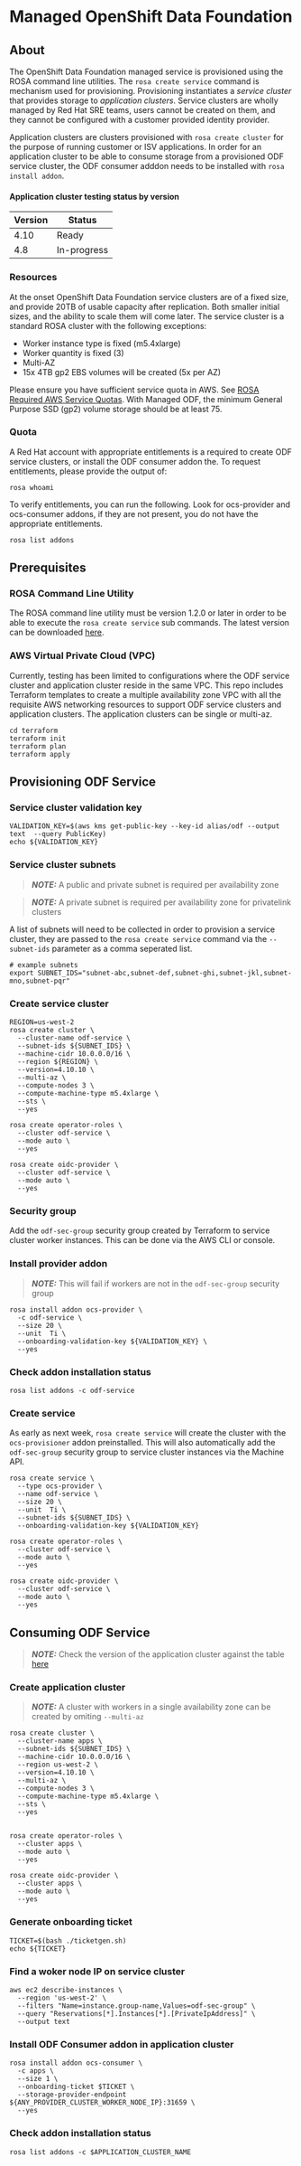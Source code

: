 # Managed OpenShift Data Foundation

## About

The OpenShift Data Foundation managed service is provisioned using the ROSA command line utilities. The `rosa create service` command is mechanism used for provisioning. Provisioning instantiates a _service cluster_ that provides storage to _application clusters_. Service clusters are wholly managed by Red Hat SRE teams, users cannot be created on them, and they cannot be configured with a customer provided identity provider.

Application clusters are clusters provisioned with `rosa create cluster` for the purpose of running customer or ISV applications. In order for an application cluster to be able to consume storage from a provisioned ODF service cluster, the ODF consumer adddon needs to be installed with `rosa install addon`.

#### Application cluster testing status by version

|Version|Status|
|---------------------------|------|
| 4.10 | Ready |
| 4.8 | In-progress|

### Resources

At the onset OpenShift Data Foundation service clusters are of a fixed size, and provide 20TB of usable capacity after replication. Both smaller initial sizes, and the ability to scale them will come later. The service cluster is a standard ROSA cluster with the following exceptions:

* Worker instance type is fixed (m5.4xlarge)
* Worker quantity is fixed (3)
* Multi-AZ
* 15x 4TB gp2 EBS volumes will be created (5x per AZ)

Please ensure you have sufficient service quota in AWS. See [ROSA Required AWS Service Quotas](https://docs.openshift.com/rosa/rosa_install_access_delete_clusters/rosa_getting_started_iam/rosa-required-aws-service-quotas.html). With Managed ODF, the minimum General Purpose SSD (gp2) volume storage should be at least 75.

### Quota

A Red Hat account with appropriate entitlements is a required to create ODF service clusters, or install the ODF consumer addon the. To request entitlements, please provide the output of:

```
rosa whoami
```

To verify entitlements, you can run the following. Look for ocs-provider and ocs-consumer addons, if they are not present, you do not have the appropriate entitlements.

```
rosa list addons
```

## Prerequisites

### ROSA Command Line Utility

The ROSA command line utility must be version 1.2.0 or later in order to be able to execute the `rosa create service` sub commands. The latest version can be downloaded [here](https://mirror.openshift.com/pub/openshift-v4/clients/rosa/latest/).

### AWS Virtual Private Cloud (VPC)

Currently, testing has been limited to configurations where the ODF service cluster and application cluster reside in the same VPC. This repo includes Terraform templates to create a multiple availability zone VPC with all the requisite AWS networking resources to support ODF service clusters and application clusters. The application clusters can be single or multi-az.

```
cd terraform
terraform init
terraform plan
terraform apply
```

## Provisioning ODF Service

### Service cluster validation key

```
VALIDATION_KEY=$(aws kms get-public-key --key-id alias/odf --output text  --query PublicKey)
echo ${VALIDATION_KEY}
```
### Service cluster subnets

> **_NOTE:_** A public and private subnet is required per availability zone

> **_NOTE:_** A private subnet is required per availability zone for privatelink clusters

A list of subnets will need to be collected in order to provision a service cluster, they are passed to the `rosa create service` command via the `--subnet-ids` parameter as a comma seperated list.

```
# example subnets
export SUBNET_IDS="subnet-abc,subnet-def,subnet-ghi,subnet-jkl,subnet-mno,subnet-pqr"
```

### Create service cluster

```
REGION=us-west-2
rosa create cluster \
  --cluster-name odf-service \
  --subnet-ids ${SUBNET_IDS} \
  --machine-cidr 10.0.0.0/16 \
  --region ${REGION} \
  --version=4.10.10 \
  --multi-az \
  --compute-nodes 3 \
  --compute-machine-type m5.4xlarge \
  --sts \
  --yes

rosa create operator-roles \
  --cluster odf-service \
  --mode auto \
  --yes
  
rosa create oidc-provider \
  --cluster odf-service \
  --mode auto \
  --yes
```
### Security group

Add the `odf-sec-group` security group created by Terraform to service cluster worker instances. This can be done via the AWS CLI or console.

### Install provider addon

> **_NOTE:_** This will fail if workers are not in the `odf-sec-group` security group

```
rosa install addon ocs-provider \
  -c odf-service \
  --size 20 \
  --unit  Ti \
  --onboarding-validation-key ${VALIDATION_KEY} \
  --yes
```

### Check addon installation status

```
rosa list addons -c odf-service
```

### Create service

As early as next week, `rosa create service` will create the cluster with the `ocs-provisioner` addon preinstalled. This will also automatically add the `odf-sec-group` security group to service cluster instances via the Machine API.

```
rosa create service \
  --type ocs-provider \
  --name odf-service \
  --size 20 \
  --unit  Ti \
  --subnet-ids ${SUBNET_IDS} \
  --onboarding-validation-key ${VALIDATION_KEY}

rosa create operator-roles \
  --cluster odf-service \
  --mode auto \
  --yes
  
rosa create oidc-provider \
  --cluster odf-service \
  --mode auto \
  --yes
```

## Consuming ODF Service

> **_NOTE:_** Check the version of the application cluster against the table [here](#application-cluster-testing-status-by-version)

### Create application cluster

> **_NOTE:_** A cluster with workers in a single availability zone can be created by omiting `--multi-az`

```
rosa create cluster \
  --cluster-name apps \
  --subnet-ids ${SUBNET_IDS} \
  --machine-cidr 10.0.0.0/16 \
  --region us-west-2 \
  --version=4.10.10 \
  --multi-az \
  --compute-nodes 3 \
  --compute-machine-type m5.4xlarge \
  --sts \
  --yes


rosa create operator-roles \
  --cluster apps \
  --mode auto \
  --yes
  
rosa create oidc-provider \
  --cluster apps \
  --mode auto \
  --yes
```

### Generate onboarding ticket

```
TICKET=$(bash ./ticketgen.sh)
echo ${TICKET}
```

### Find a woker node IP on service cluster

```
aws ec2 describe-instances \
  --region 'us-west-2' \
  --filters "Name=instance.group-name,Values=odf-sec-group" \
  --query "Reservations[*].Instances[*].[PrivateIpAddress]" \
  --output text
```

### Install ODF Consumer addon in application cluster

```
rosa install addon ocs-consumer \
  -c apps \
  --size 1 \
  --onboarding-ticket $TICKET \
  --storage-provider-endpoint ${ANY_PROVIDER_CLUSTER_WORKER_NODE_IP}:31659 \
  --yes  
```

### Check addon installation status

```
rosa list addons -c $APPLICATION_CLUSTER_NAME
```
